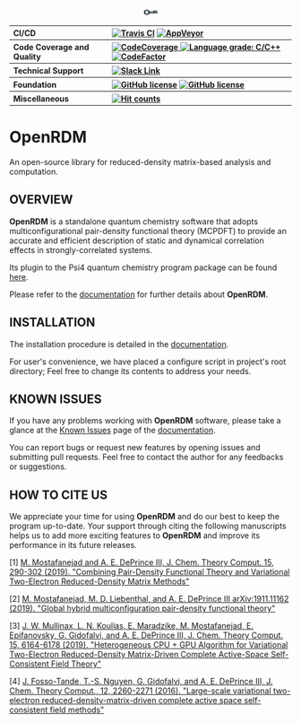 
<p align="center">
<img src="OpenRDM.png" style='height: 1%; width: 5%; object-fit: contain'/> 
<br>
</p>

<table align="center">
  <tr>
     <th align="left">CI/CD</th>
     <th align="left">
        <a href="https://travis-ci.com/SinaMostafanejad/OpenRDM"><img alt="Travis CI" src="https://travis-ci.com/SinaMostafanejad/OpenRDM.svg?token=aVpZaqKz4Vv5czxgJ8WE&branch=master"></a>
        <a href="https://ci.appveyor.com/project/SinaMostafanejad/openrdm"><img alt="AppVeyor" src="https://ci.appveyor.com/api/projects/status/67t0souy2fhoc7l5?svg=true"></a>
     </th>
  </tr>
  <tr>
    <th align="left">Code Coverage and Quality</th>
    <th align="left">
      <a href="https://codecov.io/gh/SinaMostafanejad/OpenRDM">
<img alt="CodeCoverage" src="https://codecov.io/gh/SinaMostafanejad/OpenRDM/branch/master/graph/badge.svg" />
      </a>
      <a href="https://lgtm.com/projects/g/SinaMostafanejad/OpenRDM/context:cpp"><img alt="Language grade: C/C++"       src="https://img.shields.io/lgtm/grade/cpp/g/SinaMostafanejad/OpenRDM.svg?logo=lgtm&logoWidth=18"/></a> 
<a href="https://www.codefactor.io/repository/github/sinamostafanejad/openrdm"><img src="https://www.codefactor.io/repository/github/sinamostafanejad/openrdm/badge" alt="CodeFactor" /></a>
     </th>
  </tr>
  <tr>
    <th align="left">Technical Support</th>
    <th align="left">
      <a href="https://join.slack.com/t/openrdm/shared_invite/enQtOTM2MDg2MzUxNjIyLWNlMzFlOWFhYTVlZGQ3ZGYxNWY3NTk4ZjRhYzM3MTU5MWZhN2VhY2Y5NzBiNjVjYzU1YWJkZDc2ODdhYTM4Yjg"><img alt="Slack Link" src="https://img.shields.io/badge/Chat on-Slack-blue?style=flat&logo=slack"></a>
    </th>
  </tr>
  <tr>
    <th align="left">Foundation</th>
    <th align="left">
      <a href="https://opensource.org/licenses/BSD-3-Clause"><img alt="GitHub license" src="https://img.shields.io/badge/license-BSD--3-blueviolet"></a>
      <a href="https://www.linuxfoundation.org/"><img alt="GitHub license" src="https://img.shields.io/badge/Platforms-Linux-blue"></a>
    </th>
  </tr>
  <tr>
    <th align="left">Miscellaneous</th>
    <th align="left">
    <a href="http://hits.dwyl.io/SinaMostafanejad/OpenRDM"><img alt="Hit counts" src="http://hits.dwyl.io/SinaMostafanejad/OpenRDM.svg"></a>
  </tr>
</table>


# OpenRDM

An open-source library for reduced-density matrix-based analysis and computation.

## OVERVIEW

<b>OpenRDM</b> is a standalone quantum chemistry software that adopts multiconfigurational pair-density functional theory (MCPDFT) to provide an accurate and efficient description of static and dynamical correlation effects in strongly-correlated systems.

Its plugin to the Psi4 quantum chemistry program package can be found <a href="https://github.com/edeprince3/RDMinoles">here</a>.

Please refer to the <a href="https://sinamostafanejad.github.io/OpenRDM/index.html">documentation</a> for further details about <b>OpenRDM</b>.
<!-- Both translated and fully-translated versions of Slater and Vosko-Wilk-Nusair random-phase approximation expression III (SVWN3), Perdew-Burke-Ernzerhof (PBE), revised PBE (revPBE), Becke88 exchange and one-parameter correlation functional (BOP) and Becke and Lee-Yang-Parr (BLYP) on-top pair-density exchange-correlation functionals are available at the moment. In addition, the global-, double- and range-separated hybrid multi-configurational OTPDs such as wPBE and LRC-wPBE have also been implemented. However, this part of the project also is under the ongoing developement.

In summary, RDM-INOLES:

* can provide an interface with any (multiconfigurational) method that is able to provide 1-electron and 2-electron RDMs.
* hosts the variational 2-RDM driven complete active-space self-consistent field (v2RDM-CASSCF) as the reference method [2] by default
* can generate a .wfn file for further analysis of the wavefunction based on the quantum theory of atoms in molecules (QTAIMs)
* uses the reference total density and on-top pair-density (OTPD) functions as the input to build the so-called OTPD exchange-correlation (XC) functionals [1]
* features a double-hybrid MCPDFT method that is based on the linearly-scaled one-parameter double-hybrid (LS1DH) of Toulouse et al. described in Ref [3]
* will include E. Valeev's universal perturbative explicitly correlated basis-set incompleteness correction [4]
* will provide and support both scaled and unscaled densities in MCPDFT
-->

## INSTALLATION

The installation procedure is detailed in the [documentation](https://sinamostafanejad.github.io/OpenRDM/howtouse.html).

For user's convenience, we have placed a configure script in project's root directory; Feel free to change its contents to address your needs.

## KNOWN ISSUES

If you have any problems working with <b>OpenRDM</b> software, please take a glance at the [Known Issues](https://sinamostafanejad.github.io/OpenRDM/issues.html) page of the [documentation](https://sinamostafanejad.github.io/OpenRDM/index.html).

You can report bugs or request new features by opening issues and submitting pull requests. Feel free to contact the author for any feedbacks or suggestions.

## HOW TO CITE US

We appreciate your time for using <b>OpenRDM</b> and do our best to keep the program up-to-date. Your support through citing the following manuscripts helps us to add more exciting features to <b>OpenRDM</b> and improve its performance in its future releases.

[1] [M. Mostafanejad and A. E. DePrince III, J. Chem. Theory Comput. 15, 290-302 (2019). "Combining Pair-Density Functional Theory and Variational Two-Electron Reduced-Density Matrix Methods"](https://pubs.acs.org/doi/10.1021/acs.jctc.8b00988)

[2] [M. Mostafanejad, M. D. Liebenthal, and A. E. DePrince III arXiv:1911.11162 (2019). "Global hybrid multiconfiguration pair-density functional theory"](https://arxiv.org/abs/1911.11162v1)

[3] [J. W. Mullinax, L. N. Koulias, E. Maradzike, M. Mostafanejad, E. Epifanovsky, G. Gidofalvi, and A. E. DePrince III, J. Chem. Theory Comput. 15, 6164-6178 (2019). "Heterogeneous CPU + GPU Algorithm for Variational Two-Electron Reduced-Density Matrix-Driven Complete Active-Space Self-Consistent Field Theory"](https://pubs.acs.org/doi/10.1021/acs.jctc.9b00768)

[4] [J. Fosso-Tande, T.-S. Nguyen, G. Gidofalvi, and A. E. DePrince III, J. Chem. Theory Comput., 12, 2260-2271 (2016). "Large-scale variational two-electron reduced-density-matrix-driven complete active space self-consistent field methods"](https://pubs.acs.org/doi/10.1021/acs.jctc.6b00190)
